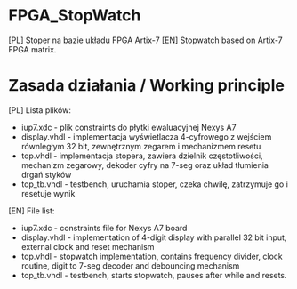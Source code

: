 # FPGA_StopWatch
[PL] Stoper na bazie układu FPGA Artix-7 [EN] Stopwatch based on Artix-7 FPGA matrix.

# Zasada działania / Working principle
[PL] Lista plików:
* iup7.xdc - plik constraints do płytki ewaluacyjnej Nexys A7
* display.vhdl - implementacja wyświetlacza 4-cyfrowego z wejściem równległym 32 bit, zewnętrznym zegarem i mechanizmem resetu
* top.vhdl - implementacja stopera, zawiera dzielnik częstotliwości, mechanizm zegarowy, dekoder cyfry na 7-seg oraz układ tłumienia drgań styków
* top_tb.vhdl - testbench, uruchamia stoper, czeka chwilę, zatrzymuje go i resetuje wynik

[EN] File list:
* iup7.xdc - constraints file for Nexys A7 board
* display.vhdl - implementation of 4-digit display with parallel 32 bit input, external clock and reset mechanism
* top.vhdl - stopwatch implementation, contains frequency divider, clock routine, digit to 7-seg decoder and debouncing mechanism
* top_tb.vhdl - testbench, starts stopwatch, pauses after while and resets.
